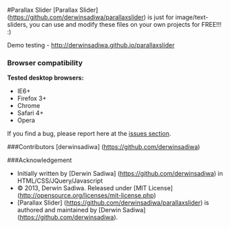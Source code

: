 #Parallax Slider</strong>
[Parallax Slider] (https://github.com/derwinsadiwa/parallaxslider) is just for image/text-sliders, you can use and modify these files on your own projects for FREE!!! :)

Demo testing - http://derwinsadiwa.github.io/parallaxslider

### Browser compatibility

__Tested desktop browsers:__

* IE6+
* Firefox 3+
* Chrome
* Safari 4+
* Opera

If you find a bug, please report here at the [issues section](https://github.com/derwinsadiwa/parallaxslider/issues).

###Contributors
[derwinsadiwa] (https://github.com/derwinsadiwa)

###Acknowledgement
- Initially written by [Derwin Sadiwa] (https://github.com/derwinsadiwa) in HTML/CSS/JQuery/Javascript
- © 2013, Derwin Sadiwa. Released under [MIT License] (http://opensource.org/licenses/mit-license.php)
- [Parallax Slider] (https://github.com/derwinsadiwa/parallaxslider) is authored and maintained by [Derwin Sadiwa] (https://github.com/derwinsadiwa).



